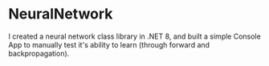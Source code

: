 # NeuralNetwork
I created a neural network class library in .NET 8, and built a simple Console App to manually test it's ability to learn (through forward and backpropagation).
